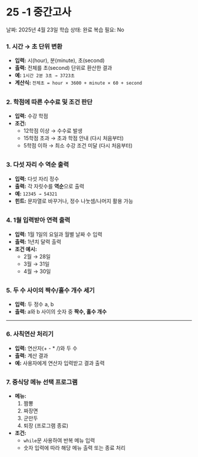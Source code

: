 # 25 -1 중간고사

날짜: 2025년 4월 23일
학습 상태: 완료
복습 필요: No

### **1. 시간 → 초 단위 변환**

- **입력:** 시(hour), 분(minute), 초(second)
- **출력:** 전체를 초(second) 단위로 환산한 결과
- **예:** `1시간 2분 3초 → 3723초`
- **계산식:** `전체초 = hour × 3600 + minute × 60 + second`

##

### **2. 학점에 따른 수수료 및 조건 판단**

- **입력:** 수강 학점
- **조건:**
    - 12학점 이상 → 수수료 발생
    - 15학점 초과 → 초과 학점 안내 (다시 처음부터)
    - 5학점 이하 → 최소 수강 조건 미달 (다시 처음부터)

##

### **3. 다섯 자리 수 역순 출력**

- **입력:** 다섯 자리 정수
- **출력:** 각 자릿수를 **역순**으로 출력
- **예:** `12345 → 54321`
- **힌트:** 문자열로 바꾸거나, 정수 나눗셈/나머지 활용 가능

##

### **4. 1월 입력받아 연력 출력**

- **입력:** 1월 1일의 요일과 월별 날짜 수 입력
- **출력:** 1년치 달력 출력
- **조건 예시:**
    - 2월 → 28일
    - 3월 → 31일
    - 4월 → 30일

##

### **5. 두 수 사이의 짝수/홀수 개수 세기**

- **입력:** 두 정수 a, b
- **출력:** a와 b 사이의 숫자 중 **짝수, 홀수 개수**

---

### **6. 사칙연산 처리기**

- **입력:** 연산자(+ - * /)와 두 수
- **출력:** 계산 결과
- **예:** 사용자에게 연산자 입력받고 결과 출력

##

### **7. 중식당 메뉴 선택 프로그램**

- **메뉴:**
    1. 짬뽕
    2. 짜장면
    3. 군만두
    4. 퇴장 (프로그램 종료)
- **조건:**
    - `while`문 사용하여 반복 메뉴 입력
    - 숫자 입력에 따라 해당 메뉴 출력 또는 종료 처리
